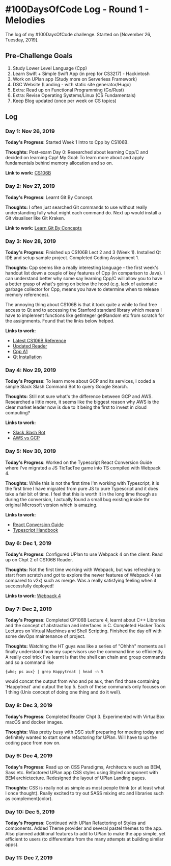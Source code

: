 # #100DaysOfCode Log - Round 1 - Melodies

The log of my #100DaysOfCode challenge. Started on [November 26, Tuesday, 2019].

## Pre-Challenge Goals

1. Study Lower Level Language (Cpp)
2. Learn Swift + Simple Swift App (in prep for CS3217) - Hackintosh 
3. Work on UPlan app (Study more on Serverless Framework)
4. DSC Website (Landing - with static site generator/Hugo)
5. Extra: Read up on Functional Programming (Go/Rust)
6. Extra: Revise Operating Systems/Linux (CS Fundamentals)
7. Keep Blog updated (once per week on CS topics)

## Log

### Day 1: Nov 26, 2019
**Today's Progress**: Started Week 1 Intro to Cpp by CS106B. 

**Thoughts:** Post-exam Day 0: Researched about learning Cpp/C and decided on learning Cpp! 
My Goal: To learn more about and apply  fundamentals behind memory allocation and so on. 

**Link to work:** [CS106B](https://see.stanford.edu/Course/CS106B)

### Day 2: Nov 27, 2019

**Today's Progress**: Learnt Git By Concept. 

**Thoughts:** I often just searched Git commands to use without really understanding fully what might each command do. Next up would install a Git visualiser like Git Kraken.

**Link to work:** [Learn Git By Concepts](https://dev.to/unseenwizzard/learn-git-concepts-not-commands-4gjc)

### Day 3: Nov 28, 2019

**Today's Progress**: Finished up CS106B Lect 2 and 3 (Week 1). Installed Qt IDE and setup sample project. Completed Coding Assignment 1. 

**Thoughts:** Cpp seems like a really interesting language - the first week's handout list down a couple of key features of Cpp (in comparison to Java). I can understand better why some say learning Cpp/C will allow you to have a better grasp of what's going on below the hood (e.g. lack of automatic garbage collector for Cpp, means you have to determine when to release memory references).

The annoying thing about CS106B is that it took quite a while to find free access to Qt and to accessing the Stanford standard library which means I have to implement functions like getInteger getRandom etc from scratch for the assignments. Found that the links below helped.

**Links to work:** 
- [Latest CS106B Reference](http://web.stanford.edu/class/cs106b//handouts/overview.html)
- [Updated Reader](http://web.stanford.edu/class/cs106b//handouts/CS106BX-Reader.pdf)
- [Cpp A1](http://web.stanford.edu/class/cs106b//assn/assn1.html)
- [Qt Installation](https://web.stanford.edu/dept/cs_edu/qt-creator/qt-creator-linux.shtml)

### Day 4: Nov 29, 2019

**Today's Progress**: To learn more about GCP and its services, I coded a simple Slack Slash Command Bot to query Google Search. 

**Thoughts:** Still not sure what's the difference between GCP and AWS. Researched a little more, it seems like the biggest reason why AWS is the clear market leader now is due to it being the first to invest in cloud computing? 

**Links to work:** 
- [Slack Slash Bot](https://cloud.google.com/functions/docs/tutorials/slack)
- [AWS vs GCP](https://kinsta.com/blog/google-cloud-vs-aws/)

### Day 5: Nov 30, 2019

**Today's Progress**: Worked on the Typescript React Conversion Guide where I've migrated a JS TicTacToe game into TS compiled with Webpack 4.

**Thoughts:** While this is not the first time I'm working with Typescript, it is the first time I have migrated from pure JS to pure Typescript and it does take a fair bit of time. I feel that this is worth it in the long time though as during the conversion, I actually found a small bug existing inside thr original Microsoft version which is amazing.

**Links to work:** 
- [React Conversion Guide](https://github.com/Happytreat/TypeScript-React-Conversion-Guide)
- [Typescript Handbook](https://www.typescriptlang.org/docs/handbook/migrating-from-javascript.html)

### Day 6: Dec 1, 2019
**Today's Progress**: Configured UPlan to use Webpack 4 on the client. Read up on Chpt 2 of CS106B Reader.

**Thoughts:** Not the first time working with Webpack, but was refreshing to start from scratch and got to explore the newer features of Webpack 4 (as compared to v2x) such as merge. Was a really satisfying feeling when it successfully deployed!

**Links to work:** [Webpack 4](https://webpack.js.org/guides/production/)

### Day 7: Dec 2, 2019

**Today's Progress**: Completed CP106B Lecture 4, learnt about C++ Libraries and the concept of abstraction and interfaces in C. Completed Hacker Tools Lectures on Virtual Machines and Shell Scripting. Finished the day off with some devOps maintenance of project.

**Thoughts:** Watching the HT guys was like a series of "Ohhhh" moments as I finally understood how my supervisors use the command line so efficiently. A really cool trick I've learnt is that the shell can chain and group commands and so a command like

```shell
{who; ps aux} | grep Happytreat | head -n 5
```

would concat the output from who and ps aux, then find those containing 'Happytreat' and output the top 5. Each of these commands only focuses on 1 thing (Unix concept of doing one thing and do it well).


### Day 8: Dec 3, 2019
**Today's Progress**: Completed Reader Chpt 3. Experimented with VirtualBox macOS and docker images.

**Thoughts:** Was pretty busy with DSC stuff preparing for meeting today and definitely wanted to start some refactoring for UPlan. Will have to up the coding pace from now on. 

### Day 9: Dec 4, 2019
**Today's Progress**: Read up on CSS Paradigms, Architecture such as BEM, Sass etc. Refactored UPlan app CSS styles using Styled component with BEM archictecture. Redesigned the layout of UPlan Landing pages. 

**Thoughts:** CSS is really not as simple as most people think (or at least what I once thought). Really excited to try out SASS mixing etc and libraries such as complement(color). 

### Day 10: Dec 5, 2019
**Today's Progress**: Continued with UPlan Refactoring of Styles and components. Added Theme provider and several pastel themes to the app. Also planned additional features to add to UPlan to make the app simple, yet efficient to users (to differentiate from the many attempts at building similar apps).

### Day 11: Dec 7, 2019


